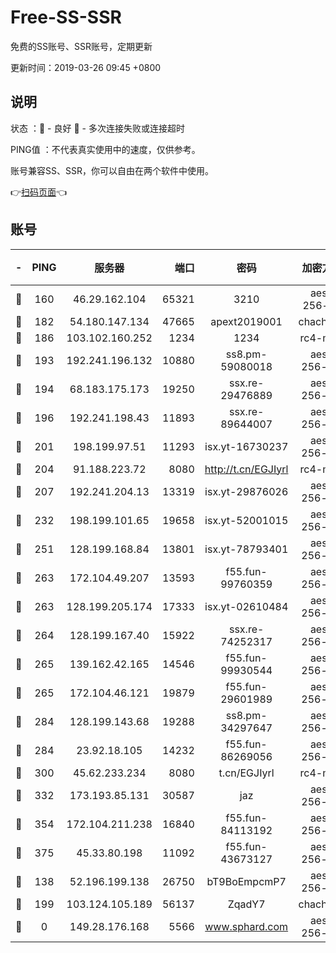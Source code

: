 # Free-SS-SSR

免费的SS账号、SSR账号，定期更新

更新时间：2019-03-26 09:45 +0800

## 说明

状态     ：🙂 - 良好 🙁 - 多次连接失败或连接超时

PING值   ：不代表真实使用中的速度，仅供参考。

账号兼容SS、SSR，你可以自由在两个软件中使用。

👉[扫码页面](https://liesauer.github.io/Free-SS-SSR/)👈

## 账号

|-|PING|服务器|端口|密码|加密方式|区域|
|:----:|:----:|:-----:|-----:|:----:|:----:|:----:|
|🙂|160|46.29.162.104|65321|3210|aes-256-ctr|RU|
|🙂|182|54.180.147.134|47665|apext2019001|chacha20|KR|
|🙂|186|103.102.160.252|1234|1234|rc4-md5|JP|
|🙂|193|192.241.196.132|10880|ss8.pm-59080018|aes-256-cfb|US|
|🙂|194|68.183.175.173|19250|ssx.re-29476889|aes-256-cfb|US|
|🙂|196|192.241.198.43|11893|ssx.re-89644007|aes-256-cfb|US|
|🙂|201|198.199.97.51|11293|isx.yt-16730237|aes-256-cfb|US|
|🙂|204|91.188.223.72|8080|http://t.cn/EGJIyrl|rc4-md5|RU|
|🙂|207|192.241.204.13|13319|isx.yt-29876026|aes-256-cfb|US|
|🙂|232|198.199.101.65|19658|isx.yt-52001015|aes-256-cfb|US|
|🙂|251|128.199.168.84|13801|isx.yt-78793401|aes-256-cfb|SG|
|🙂|263|172.104.49.207|13593|f55.fun-99760359|aes-256-cfb|SG|
|🙂|263|128.199.205.174|17333|isx.yt-02610484|aes-256-cfb|SG|
|🙂|264|128.199.167.40|15922|ssx.re-74252317|aes-256-cfb|SG|
|🙂|265|139.162.42.165|14546|f55.fun-99930544|aes-256-cfb|SG|
|🙂|265|172.104.46.121|19879|f55.fun-29601989|aes-256-cfb|SG|
|🙂|284|128.199.143.68|19288|ss8.pm-34297647|aes-256-cfb|SG|
|🙂|284|23.92.18.105|14232|f55.fun-86269056|aes-256-cfb|US|
|🙂|300|45.62.233.234|8080|t.cn/EGJIyrl|rc4-md5|CA|
|🙂|332|173.193.85.131|30587|jaz|aes-256-cfb|US|
|🙂|354|172.104.211.238|16840|f55.fun-84113192|aes-256-cfb|US|
|🙂|375|45.33.80.198|11092|f55.fun-43673127|aes-256-cfb|US|
|🙂|138|52.196.199.138|26750|bT9BoEmpcmP7|aes-256-cfb|JP|
|🙂|199|103.124.105.189|56137|ZqadY7|chacha20|CN|
|🙁|0|149.28.176.168|5566|www.sphard.com|aes-256-cfb|AU|
